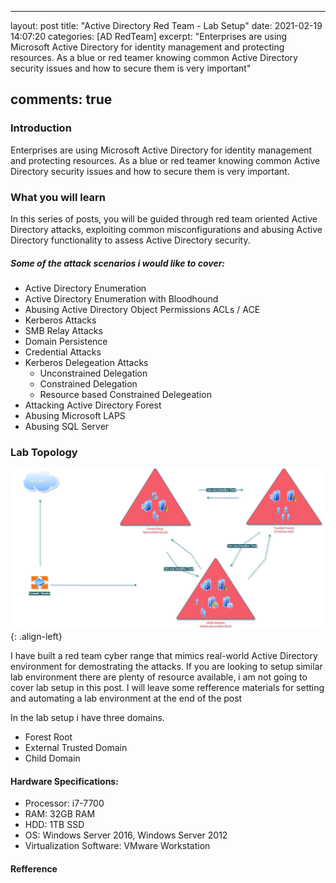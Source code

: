 
---
layout: post
title:  "Active Directory Red Team - Lab Setup"
date:   2021-02-19 14:07:20
categories: [AD RedTeam]
excerpt: "Enterprises are using Microsoft Active Directory for identity management and protecting resources. As a blue or red teamer knowing common Active Directory security issues and how to secure them is very important"

comments: true
---
### Introduction

Enterprises are using Microsoft Active Directory for identity management and protecting resources. As a blue or red teamer knowing common Active Directory security issues and how to secure them is very important.

### What you will learn

In this series of posts, you will be guided through red team oriented Active Directory attacks, exploiting common misconfigurations and abusing Active Directory functionality to assess Active Directory security.

##### Some of the attack scenarios i would like to cover:

+ Active Directory Enumeration
+ Active Directory Enumeration with Bloodhound
+ Abusing Active Directory Object Permissions ACLs / ACE
+ Kerberos Attacks
+ SMB Relay Attacks
+ Domain Persistence
+ Credential Attacks
+ Kerberos Delegeation Attacks
   + Unconstrained Delegation
   + Constrained Delegation
   + Resource based Constrained Delegeation
+ Attacking Active Directory Forest
+ Abusing Microsoft LAPS
+ Abusing SQL Server

### Lab Topology


![source-01](/img/redteam.png){: .align-left}

I have built a red team cyber range that mimics real-world Active Directory environment  for demostrating the attacks. If you are looking to setup similar lab environment there are plenty of resource available, i am not going to cover lab setup in this post. I will leave some refference materials for setting and automating a lab environment at the end of the post

In the lab setup i have three domains.

+ Forest Root 
+ External Trusted Domain
+ Child Domain
 

#### Hardware Specifications:
+ Processor: i7-7700
+ RAM: 32GB RAM
+ HDD: 1TB  SSD
+ OS: Windows Server 2016, Windows Server 2012
+ Virtualization Software: VMware Workstation


#### Refference

